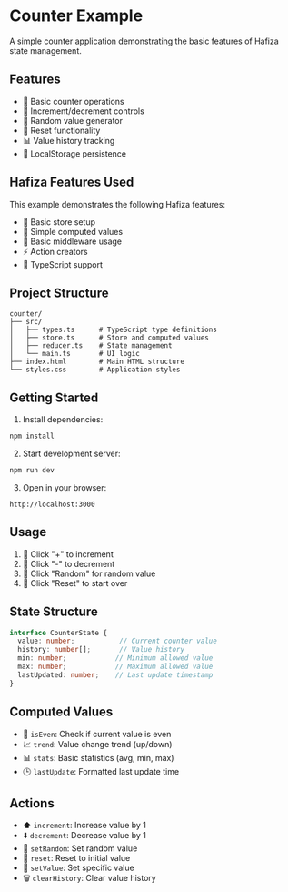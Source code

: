 # Counter Example

A simple counter application demonstrating the basic features of Hafiza state management.

## Features

- 🔢 Basic counter operations
- 🎯 Increment/decrement controls
- 🎲 Random value generator
- 🔄 Reset functionality
- 📊 Value history tracking
- 💾 LocalStorage persistence

## Hafiza Features Used

This example demonstrates the following Hafiza features:

- 🏪 Basic store setup
- 🧮 Simple computed values
- 🔌 Basic middleware usage
- ⚡ Action creators
- 📘 TypeScript support

## Project Structure

```
counter/
├── src/
│   ├── types.ts      # TypeScript type definitions
│   ├── store.ts      # Store and computed values
│   ├── reducer.ts    # State management
│   └── main.ts       # UI logic
├── index.html        # Main HTML structure
└── styles.css        # Application styles
```

## Getting Started

1. Install dependencies:
```bash
npm install
```

2. Start development server:
```bash
npm run dev
```

3. Open in your browser:
```
http://localhost:3000
```

## Usage

1. 🔼 Click "+" to increment
2. 🔽 Click "-" to decrement
3. 🎲 Click "Random" for random value
4. 🔄 Click "Reset" to start over

## State Structure

```typescript
interface CounterState {
  value: number;           // Current counter value
  history: number[];       // Value history
  min: number;            // Minimum allowed value
  max: number;            // Maximum allowed value
  lastUpdated: number;    // Last update timestamp
}
```

## Computed Values

- 🔢 `isEven`: Check if current value is even
- 📈 `trend`: Value change trend (up/down)
- 📊 `stats`: Basic statistics (avg, min, max)
- 🕒 `lastUpdate`: Formatted last update time

## Actions

- ⬆️ `increment`: Increase value by 1
- ⬇️ `decrement`: Decrease value by 1
- 🎲 `setRandom`: Set random value
- 🔄 `reset`: Reset to initial value
- 📝 `setValue`: Set specific value
- 🗑️ `clearHistory`: Clear value history 